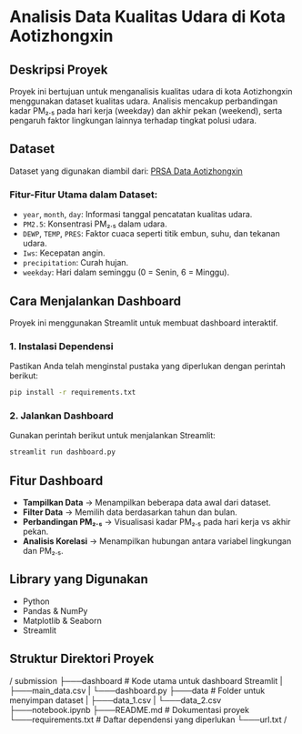 # Analisis Data Kualitas Udara di Kota Aotizhongxin

## Deskripsi Proyek
Proyek ini bertujuan untuk menganalisis kualitas udara di kota Aotizhongxin menggunakan dataset kualitas udara. Analisis mencakup perbandingan kadar PM₂.₅ pada hari kerja (weekday) dan akhir pekan (weekend), serta pengaruh faktor lingkungan lainnya terhadap tingkat polusi udara.

## Dataset
Dataset yang digunakan diambil dari:
[PRSA Data Aotizhongxin](https://raw.githubusercontent.com/lailarizzah/Air-Quality-Dataset/refs/heads/main/data/PRSA_Data_Aotizhongxin.csv)

### Fitur-Fitur Utama dalam Dataset:
- `year`, `month`, `day`: Informasi tanggal pencatatan kualitas udara.
- `PM2.5`: Konsentrasi PM₂.₅ dalam udara.
- `DEWP`, `TEMP`, `PRES`: Faktor cuaca seperti titik embun, suhu, dan tekanan udara.
- `Iws`: Kecepatan angin.
- `precipitation`: Curah hujan.
- `weekday`: Hari dalam seminggu (0 = Senin, 6 = Minggu).

## Cara Menjalankan Dashboard
Proyek ini menggunakan Streamlit untuk membuat dashboard interaktif.

### 1. Instalasi Dependensi
Pastikan Anda telah menginstal pustaka yang diperlukan dengan perintah berikut:
```bash
pip install -r requirements.txt
```

### 2. Jalankan Dashboard
Gunakan perintah berikut untuk menjalankan Streamlit:
```bash
streamlit run dashboard.py
```

## Fitur Dashboard
- **Tampilkan Data** → Menampilkan beberapa data awal dari dataset.
- **Filter Data** → Memilih data berdasarkan tahun dan bulan.
- **Perbandingan PM₂.₅** → Visualisasi kadar PM₂.₅ pada hari kerja vs akhir pekan.
- **Analisis Korelasi** → Menampilkan hubungan antara variabel lingkungan dan PM₂.₅.

## Library yang Digunakan
- Python
- Pandas & NumPy
- Matplotlib & Seaborn
- Streamlit

## Struktur Direktori Proyek

/
submission
├───dashboard          # Kode utama untuk dashboard Streamlit
| ├───main_data.csv
| └───dashboard.py
├───data               # Folder untuk menyimpan dataset
| ├───data_1.csv
| └───data_2.csv
├───notebook.ipynb
├───README.md          # Dokumentasi proyek
└───requirements.txt   # Daftar dependensi yang diperlukan
└───url.txt
/


